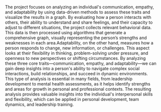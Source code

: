 The project focuses on analyzing an individual's communication, empathy, and adaptability by using data-driven methods to assess these traits and visualize the results in a graph. By evaluating how a person interacts with others, their ability to understand and share feelings, and their capacity to adjust to different situations, the project collects relevant behavioral data. This data is then processed using algorithms that generate a comprehensive graph, visually representing the person’s strengths and weaknesses in each area.Adaptability, on the other hand, measures how a person responds to change, new information, or challenges. This aspect looks at their flexibility in thinking, problem-solving under pressure, and openness to new perspectives or shifting circumstances. By analyzing these three core traits—communication, empathy, and adaptability—we can gain deep insights into a person's ability to navigate complex social interactions, build relationships, and succeed in dynamic environments. This type of analysis is essential in many fields, from leadership development to mental health assessments, as it helps identify strengths and areas for growth in personal and professional contexts. The resulting analysis provides valuable insights into the individual's interpersonal skills and flexibility, which can be applied in personal development, team dynamics, and leadership training.
